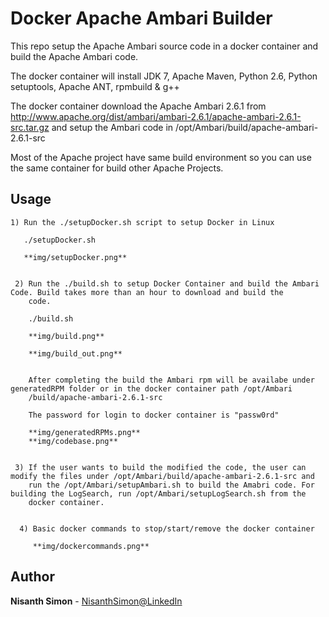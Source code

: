 # Docker Apache Ambari Builder

This repo setup the Apache Ambari source code in a docker container and build the Apache Ambari code. 

The docker container will install JDK 7, Apache Maven, Python 2.6, Python setuptools, Apache ANT, rpmbuild & g++

The docker container download the Apache Ambari 2.6.1 from http://www.apache.org/dist/ambari/ambari-2.6.1/apache-ambari-2.6.1-src.tar.gz and setup the Ambari code in /opt/Ambari/build/apache-ambari-2.6.1-src

Most of the Apache project have same build environment so you can use the same container for build other Apache Projects.
    

## Usage

    1) Run the ./setupDocker.sh script to setup Docker in Linux
       
       ./setupDocker.sh
       
       **img/setupDocker.png**
       
     
     2) Run the ./build.sh to setup Docker Container and build the Ambari Code. Build takes more than an hour to download and build the
        code.
     
        ./build.sh
        
        **img/build.png**
        
        **img/build_out.png**
        
        
        After completing the build the Ambari rpm will be availabe under generatedRPM folder or in the docker container path /opt/Ambari
        /build/apache-ambari-2.6.1-src 
        
        The password for login to docker container is "passw0rd"
        
        **img/generatedRPMs.png**
        **img/codebase.png**
        
        
     3) If the user wants to build the modified the code, the user can modify the files under /opt/Ambari/build/apache-ambari-2.6.1-src and
        run the /opt/Ambari/setupAmbari.sh to build the Amabri code. For building the LogSearch, run /opt/Ambari/setupLogSearch.sh from the
        docker container.
        
      
      4) Basic docker commands to stop/start/remove the docker container
      
         **img/dockercommands.png**
        
## Author

**Nisanth Simon** - [NisanthSimon@LinkedIn]


[NisanthSimon@LinkedIn]: https://au.linkedin.com/in/nisanth-simon-03b2149
 
 
        
        
    
